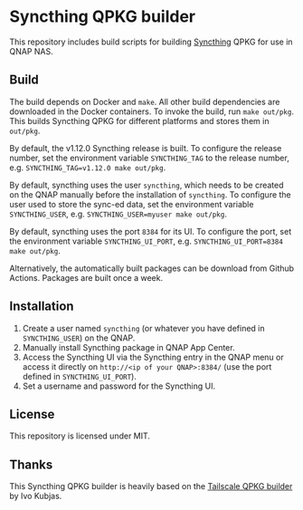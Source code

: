 # Syncthing QPKG builder

This repository includes build scripts for building [Syncthing](https://github.com/syncthing/syncthing) QPKG for
use in QNAP NAS.

## Build

The build depends on Docker and `make`. All other build dependencies are
downloaded in the Docker containers. To invoke the build, run `make out/pkg`.
This builds Syncthing QPKG for different platforms and stores them in
`out/pkg`.

By default, the v1.12.0 Syncthing release is built. To configure the release
number, set the environment variable `SYNCTHING_TAG` to the release number, e.g.
`SYNCTHING_TAG=v1.12.0 make out/pkg`.

By default, syncthing uses the user `syncthing`, which needs to be created on
the QNAP manually before the installation of `syncthing`. To configure the user
used to store the sync-ed data, set the environment variable `SYNCTHING_USER`,
e.g. `SYNCTHING_USER=myuser make out/pkg`.

By default, syncthing uses the port `8384` for its UI. To configure the port,
set the environment variable `SYNCTHING_UI_PORT`,
e.g. `SYNCTHING_UI_PORT=8384 make out/pkg`.

Alternatively, the automatically built packages can be download from Github
Actions. Packages are built once a week.

## Installation

1. Create a user named `syncthing` (or whatever you have defined in `SYNCTHING_USER`) on the QNAP.
2. Manually install Syncthing package in QNAP App Center.
3. Access the Syncthing UI via the Syncthing entry in the QNAP menu or access it directly on `http://<ip of your QNAP>:8384/` (use the port defined in `SYNCTHING_UI_PORT`).
4. Set a username and password for the Syncthing UI.

## License

This repository is licensed under MIT.

## Thanks

This Syncthing QPKG builder is heavily based on the [Tailscale QPKG builder](https://github.com/ivokub/tailscale-qpkg) by Ivo Kubjas.
